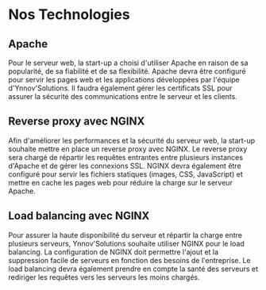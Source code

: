 
# Nos Technologies


## Apache

Pour le serveur web, la start-up a choisi d'utiliser Apache en raison de sa popularité, de sa fiabilité et de sa flexibilité. Apache devra être configuré pour servir les pages web et les applications développées par l'équipe d'Ynnov'Solutions. Il faudra également gérer les certificats SSL pour assurer la sécurité des communications entre le serveur et les clients.


## Reverse proxy avec NGINX

Afin d'améliorer les performances et la sécurité du serveur web, la start-up souhaite mettre en place un reverse proxy avec NGINX. Le reverse proxy sera chargé de répartir les requêtes entrantes entre plusieurs instances d'Apache et de gérer les connexions SSL. NGINX devra également être configuré pour servir les fichiers statiques (images, CSS, JavaScript) et mettre en cache les pages web pour réduire la charge sur le serveur Apache.


## Load balancing avec NGINX

Pour assurer la haute disponibilité du serveur et répartir la charge entre plusieurs serveurs, Ynnov'Solutions souhaite utiliser NGINX pour le load balancing. La configuration de NGINX doit permettre l'ajout et la suppression facile de serveurs en fonction des besoins de l'entreprise. Le load balancing devra également prendre en compte la santé des serveurs et rediriger les requêtes vers les serveurs les moins chargés.



